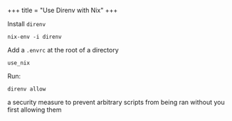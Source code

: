 +++
title = "Use Direnv with Nix"
+++

Install `direnv`

```
nix-env -i direnv
```

Add a `.envrc` at the root of a directory

```
use_nix
```

Run:

```
direnv allow
```

a security measure to prevent arbitrary scripts from being ran without you first allowing them